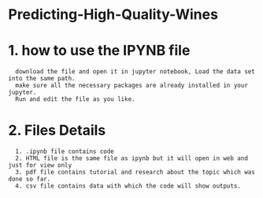 # Predicting-High-Quality-Wines

# 1. how to use the IPYNB file
      download the file and open it in jupyter notebook, Load the data set into the same path.
      make sure all the necessary packages are already installed in your jupyter.
      Run and edit the file as you like.
# 2. Files Details
      1. .ipynb file contains code
      2. HTML file is the same file as ipynb but it will open in web and just for view only
      3. pdf file contains tutorial and research about the topic which was done so far.
      4. csv file contains data with which the code will show outputs.

